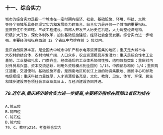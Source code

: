 ### 十一、综合实力
    城市的综合实力是指一个城市在一定时期内经济、社会、基础设施、环境、科技、文教
    等各个领域所具备的现实实力和发展能力的集合。综合实力是评价一个城市的重要指标。
    重庆抓住中央直辖、三峡工程建设、西部大开发三大历史性机遇，大力调整经济结构，
    积极扩大开放，深化体制改革，加快基础设施建设，经济社会全面发展，综合实力进一步增
    强，主要经济指标在西部 12 个省区中均排在前 5 位以内。
    
    重庆自然资源丰富，是全国大中城市中矿产和水电等资源富集的地区；重庆是大城市与
    大农村的结合体，农村地域广阔，人口众多，农业资源极具开发潜力；重庆是综合性老工业
    基地，工业基础扎实，门类齐全，经改造后的工业体系协同性强，结构效益突出；重庆对内
    对外贸易兴盛、资本交流活跃，利用外资规模占到全国的 1/15，中西部总和的 1/4；重庆两
    江通衢，交通便利，基础设施齐备，是西南地区和长江上游的物资集散地、商贸中心和邮政
    电信枢纽；重庆科技力量雄厚，人才资源后备充足，文化、教育、卫生、体育、环保、民生
    和城乡建设等各项社会事业蒸蒸日上，与经济建设协同并进。

##### 79.近年来,重庆经济综合实力进一步提高,主要经济指标在西部12省区均排在
    A.前三位
    B.前四位
    C.前五位
    D.前六位
    79、C。教材p214。考查综合实力    
